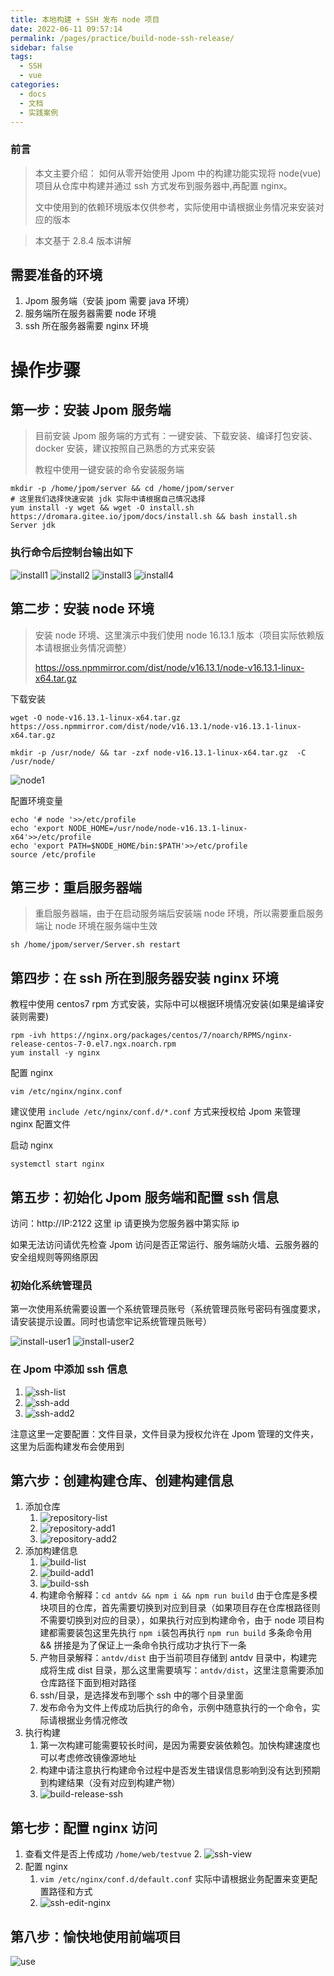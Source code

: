 ```yaml
---
title: 本地构建 + SSH 发布 node 项目
date: 2022-06-11 09:57:14
permalink: /pages/practice/build-node-ssh-release/
sidebar: false
tags: 
  - SSH
  - vue
categories: 
  - docs
  - 文档
  - 实践案例
---
```



### 前言

> 本文主要介绍：
> 如何从零开始使用 Jpom 中的构建功能实现将 node(vue) 项目从仓库中构建并通过 ssh 方式发布到服务器中,再配置 nginx。
> 
>  文中使用到的依赖环境版本仅供参考，实际使用中请根据业务情况来安装对应的版本

> 本文基于 2.8.4 版本讲解

## 需要准备的环境

1. Jpom 服务端（安装 jpom 需要 java 环境）
2. 服务端所在服务器需要 node 环境
3. ssh 所在服务器需要 nginx 环境

# 操作步骤

## 第一步：安装 Jpom 服务端

> 目前安装 Jpom 服务端的方式有：一键安装、下载安装、编译打包安装、docker 安装，建议按照自己熟悉的方式来安装
> 
> 教程中使用一键安装的命令安装服务端

```
mkdir -p /home/jpom/server && cd /home/jpom/server
# 这里我们选择快速安装 jdk 实际中请根据自己情况选择
yum install -y wget && wget -O install.sh https://dromara.gitee.io/jpom/docs/install.sh && bash install.sh Server jdk
```

### 执行命令后控制台输出如下

![install1](/images/tutorial/build_node_release/install1.png)
![install2](/images/tutorial/build_node_release/install2.png)
![install3](/images/tutorial/build_node_release/install3.png)
![install4](/images/tutorial/build_node_release/install4.png)

## 第二步：安装 node 环境

> 安装 node 环境、这里演示中我们使用 node 16.13.1 版本（项目实际依赖版本请根据业务情况调整）
>
> https://oss.npmmirror.com/dist/node/v16.13.1/node-v16.13.1-linux-x64.tar.gz
>

下载安装

```
wget -O node-v16.13.1-linux-x64.tar.gz https://oss.npmmirror.com/dist/node/v16.13.1/node-v16.13.1-linux-x64.tar.gz

mkdir -p /usr/node/ && tar -zxf node-v16.13.1-linux-x64.tar.gz  -C /usr/node/
```

![node1](/images/tutorial/build_node_release/node1.png)

配置环境变量

```
echo '# node '>>/etc/profile
echo 'export NODE_HOME=/usr/node/node-v16.13.1-linux-x64'>>/etc/profile
echo 'export PATH=$NODE_HOME/bin:$PATH'>>/etc/profile
source /etc/profile
```

## 第三步：重启服务器端

> 重启服务器端，由于在启动服务端后安装端 node 环境，所以需要重启服务端让 node 环境在服务端中生效

```
sh /home/jpom/server/Server.sh restart
```

## 第四步：在 ssh 所在到服务器安装 nginx 环境

教程中使用 centos7 rpm 方式安装，实际中可以根据环境情况安装(如果是编译安装则需要)

```
rpm -ivh https://nginx.org/packages/centos/7/noarch/RPMS/nginx-release-centos-7-0.el7.ngx.noarch.rpm
yum install -y nginx
```

配置 nginx 

```
vim /etc/nginx/nginx.conf
```
建议使用 `include /etc/nginx/conf.d/*.conf` 方式来授权给 Jpom 来管理 nginx 配置文件

启动 nginx

```
systemctl start nginx
```

## 第五步：初始化 Jpom 服务端和配置 ssh 信息

访问：http://IP:2122 这里 ip 请更换为您服务器中第实际 ip

如果无法访问请优先检查 Jpom 访问是否正常运行、服务端防火墙、云服务器的安全组规则等网络原因

### 初始化系统管理员

第一次使用系统需要设置一个系统管理员账号（系统管理员账号密码有强度要求，请安装提示设置。同时也请您牢记系统管理员账号）

![install-user1](/images/tutorial/build_node_release/install-user1.png)
![install-user2](/images/tutorial/build_node_release/install-user2.png)

### 在 Jpom 中添加 ssh 信息

1. ![ssh-list](/images/tutorial/build_node_release/ssh-list.png)
2. ![ssh-add](/images/tutorial/build_node_release/ssh-add.png)
3. ![ssh-add2](/images/tutorial/build_node_release/ssh-add2.png)

注意这里一定要配置：文件目录，文件目录为授权允许在 Jpom 管理的文件夹，这里为后面构建发布会使用到

## 第六步：创建构建仓库、创建构建信息

1. 添加仓库
   1. ![repository-list](/images/tutorial/build_node_release/repository-list.png)
   2. ![repository-add1](/images/tutorial/build_node_release/repository-add1.png)
   3. ![repository-add2](/images/tutorial/build_node_release/repository-add2.png)
2. 添加构建信息
   1. ![build-list](/images/tutorial/build_node_release/build-list.png)
   2. ![build-add1](/images/tutorial/build_node_release/build-add1.png)
   3. ![build-ssh](/images/tutorial/build_node_release/build-ssh.png)
   4. 构建命令解释：`cd antdv && npm i && npm run build` 由于仓库是多模块项目的仓库，首先需要切换到对应到目录（如果项目存在仓库根路径则不需要切换到对应的目录），如果执行对应到构建命令，由于 node 项目构建都需要装包这里先执行 `npm i`装包再执行 `npm run build` 多条命令用 && 拼接是为了保证上一条命令执行成功才执行下一条
   5. 产物目录解释：`antdv/dist` 由于当前项目存储到 antdv 目录中，构建完成将生成 dist 目录，那么这里需要填写：`antdv/dist`，这里注意需要添加仓库路径下面到相对路径
   6. ssh/目录，是选择发布到哪个 ssh 中的哪个目录里面
   7. 发布命令为文件上传成功后执行的命令，示例中随意执行的一个命令，实际请根据业务情况修改
3. 执行构建
   1. 第一次构建可能需要较长时间，是因为需要安装依赖包。加快构建速度也可以考虑修改镜像源地址
   2. 构建中请注意执行构建命令过程中是否发生错误信息影响到没有达到预期到构建结果（没有对应到构建产物）
   3. ![build-release-ssh](/images/tutorial/build_node_release/build-release-ssh.png)

## 第七步：配置 nginx 访问

1. 查看文件是否上传成功 `/home/web/testvue`
   2. ![ssh-view](/images/tutorial/build_node_release/ssh-view.png)
2. 配置 nginx 
   1. `vim /etc/nginx/conf.d/default.conf` 实际中请根据业务配置来变更配置路径和方式
   2. ![ssh-edit-nginx](/images/tutorial/build_node_release/ssh-edit-nginx.png)

## 第八步：愉快地使用前端项目

![use](/images/tutorial/build_node_release/use.png)




